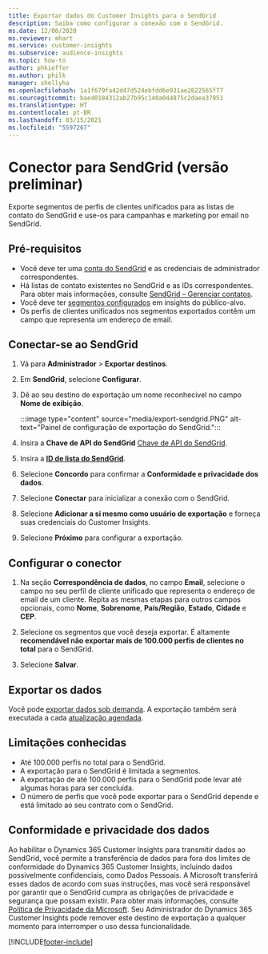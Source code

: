 ```yaml
---
title: Exportar dados do Customer Insights para o SendGrid
description: Saiba como configurar a conexão com o SendGrid.
ms.date: 12/08/2020
ms.reviewer: mhart
ms.service: customer-insights
ms.subservice: audience-insights
ms.topic: how-to
author: phkieffer
ms.author: philk
manager: shellyha
ms.openlocfilehash: 1a1f679fa42d47d524ebfdd6e931ae2822565f77
ms.sourcegitcommit: bae40184312ab27b95c140a044875c2daea37951
ms.translationtype: HT
ms.contentlocale: pt-BR
ms.lasthandoff: 03/15/2021
ms.locfileid: "5597267"
---
```

# <a name="connector-for-sendgrid-preview"></a>Conector para SendGrid (versão preliminar)

Exporte segmentos de perfis de clientes unificados para as listas de contato do SendGrid e use-os para campanhas e marketing por email no SendGrid. 

## <a name="prerequisites"></a>Pré-requisitos

-   Você deve ter uma [conta do SendGrid](https://sendgrid.com/) e as credenciais de administrador correspondentes.
-   Há listas de contato existentes no SendGrid e as IDs correspondentes. Para obter mais informações, consulte [SendGrid – Gerenciar contatos](https://sendgrid.com/docs/ui/managing-contacts/create-and-manage-contacts/#manage-contacts).
-   Você deve ter [segmentos configurados](segments.md) em insights do público-alvo.
-   Os perfis de clientes unificados nos segmentos exportados contêm um campo que representa um endereço de email.

## <a name="connect-to-sendgrid"></a>Conectar-se ao SendGrid

1. Vá para **Administrador** > **Exportar destinos**.

1. Em **SendGrid**, selecione **Configurar**.

1. Dê ao seu destino de exportação um nome reconhecível no campo **Nome de exibição**.

   :::image type="content" source="media/export-sendgrid.PNG" alt-text="Painel de configuração de exportação do SendGrid.":::

1. Insira a **Chave de API do SendGrid** [Chave de API do SendGrid](https://sendgrid.com/docs/ui/account-and-settings/api-keys/).

1. Insira a **[ID de lista do SendGrid](https://sendgrid.com/docs/ui/managing-contacts/create-and-manage-contacts/#manage-contacts)**.

1. Selecione **Concordo** para confirmar a **Conformidade e privacidade dos dados**.

1. Selecione **Conectar** para inicializar a conexão com o SendGrid.

1. Selecione **Adicionar a si mesmo como usuário de exportação** e forneça suas credenciais do Customer Insights.

1. Selecione **Próximo** para configurar a exportação.

## <a name="configure-the-connector"></a>Configurar o conector

1. Na seção **Correspondência de dados**, no campo **Email**, selecione o campo no seu perfil de cliente unificado que representa o endereço de email de um cliente. Repita as mesmas etapas para outros campos opcionais, como **Nome**, **Sobrenome**, **País/Região**, **Estado**, **Cidade** e **CEP**.

1. Selecione os segmentos que você deseja exportar. É altamente **recomendável não exportar mais de 100.000 perfis de clientes no total** para o SendGrid. 

1. Selecione **Salvar**.

## <a name="export-the-data"></a>Exportar os dados

Você pode [exportar dados sob demanda](export-destinations.md). A exportação também será executada a cada [atualização agendada](system.md#schedule-tab).

## <a name="known-limitations"></a>Limitações conhecidas

- Até 100.000 perfis no total para o SendGrid.
- A exportação para o SendGrid é limitada a segmentos.
- A exportação de até 100.000 perfis para o SendGrid pode levar até algumas horas para ser concluída. 
- O número de perfis que você pode exportar para o SendGrid depende e está limitado ao seu contrato com o SendGrid.

## <a name="data-privacy-and-compliance"></a>Conformidade e privacidade dos dados

Ao habilitar o Dynamics 365 Customer Insights para transmitir dados ao SendGrid, você permite a transferência de dados para fora dos limites de conformidade do Dynamics 365 Customer Insights, incluindo dados possivelmente confidenciais, como Dados Pessoais. A Microsoft transferirá esses dados de acordo com suas instruções, mas você será responsável por garantir que o SendGrid cumpra as obrigações de privacidade e segurança que possam existir. Para obter mais informações, consulte [Política de Privacidade da Microsoft](https://go.microsoft.com/fwlink/?linkid=396732).
Seu Administrador do Dynamics 365 Customer Insights pode remover este destino de exportação a qualquer momento para interromper o uso dessa funcionalidade.


[!INCLUDE[footer-include](../includes/footer-banner.md)]